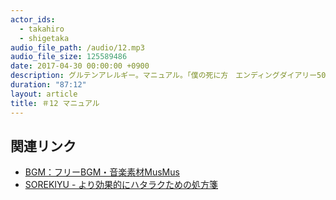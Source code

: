 ```yaml
---
actor_ids:
  - takahiro
  - shigetaka
audio_file_path: /audio/12.mp3
audio_file_size: 125589486
date: 2017-04-30 00:00:00 +0900
description: グルテンアレルギー。マニュアル。「僕の死に方　エンディングダイアリー500日」。
duration: "87:12"
layout: article
title: ＃12 マニュアル
---
```


## 関連リンク

- [BGM：フリーBGM・音楽素材MusMus](http://musmus.main.jp/)
- [SOREKIYU - より効果的にハタラクための処方箋](https://sorekiyu.jp)
